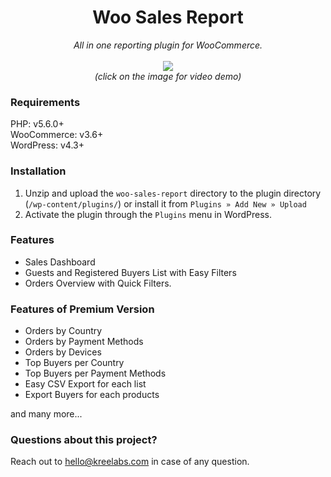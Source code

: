 <h1 align="center">Woo Sales Report</h1>

<p align="center">
    <i>All in one reporting plugin for WooCommerce.</i>
    <br/><br/>
    <a href="https://www.youtube.com/watch?v=fmZrJs1Jj04">
        <img src="https://img.youtube.com/vi/fmZrJs1Jj04/0.jpg">
    </a>
    <br/>
    <i>(click on the image for video demo)</i>
</p>

### Requirements

PHP: v5.6.0+  
WooCommerce: v3.6+  
WordPress: v4.3+  

### Installation

1. Unzip and upload the `woo-sales-report` directory to the plugin directory (`/wp-content/plugins/`) or install it from `Plugins » Add New » Upload`
2. Activate the plugin through the `Plugins` menu in WordPress.

### Features

- Sales Dashboard
- Guests and Registered Buyers List with Easy Filters
- Orders Overview with Quick Filters.

### Features of Premium Version

- Orders by Country
- Orders by Payment Methods
- Orders by Devices
- Top Buyers per Country
- Top Buyers per Payment Methods
- Easy CSV Export for each list
- Export Buyers for each products

and many more...

### Questions about this project?

Reach out to [hello@kreelabs.com](mailto:hello@kreelabs.com) in case of any question.

